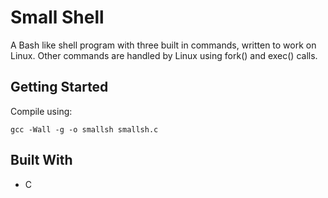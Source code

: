 # Small Shell

A Bash like shell program with three built in commands, written to work on Linux.  Other commands are handled by Linux using fork() and exec() calls.

## Getting Started

Compile using:
```
gcc -Wall -g -o smallsh smallsh.c
```

## Built With

* C




